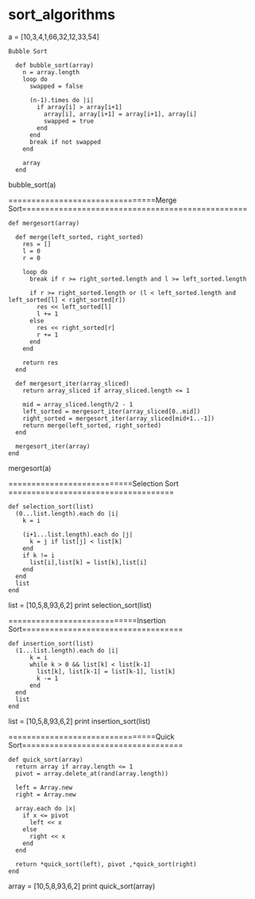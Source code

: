 # sort_algorithms

a = [10,3,4,1,66,32,12,33,54]

``
Bubble Sort
``

```
  def bubble_sort(array)
    n = array.length
    loop do
      swapped = false

      (n-1).times do |i|
        if array[i] > array[i+1]
          array[i], array[i+1] = array[i+1], array[i]
          swapped = true
        end
      end
      break if not swapped
    end

    array
  end
```

bubble_sort(a)

================================Merge Sort=================================================
```
def mergesort(array)
  
  def merge(left_sorted, right_sorted)
    res = []
    l = 0
    r = 0

    loop do
      break if r >= right_sorted.length and l >= left_sorted.length

      if r >= right_sorted.length or (l < left_sorted.length and left_sorted[l] < right_sorted[r])
        res << left_sorted[l]
        l += 1
      else
        res << right_sorted[r]
        r += 1
      end
    end

    return res
  end

  def mergesort_iter(array_sliced)
    return array_sliced if array_sliced.length <= 1

    mid = array_sliced.length/2 - 1
    left_sorted = mergesort_iter(array_sliced[0..mid])
    right_sorted = mergesort_iter(array_sliced[mid+1..-1])
    return merge(left_sorted, right_sorted)
  end

  mergesort_iter(array)
end
```

mergesort(a)

===========================Selection Sort ====================================

```
def selection_sort(list)  
  (0...list.length).each do |i|
    k = i

    (i+1...list.length).each do |j|
      k = j if list[j] < list[k]
    end
    if k != i
      list[i],list[k] = list[k],list[i] 
    end
  end
  list
end 
```

list = [10,5,8,93,6,2]
print selection_sort(list)

============================Insertion Sort===================================

```
def insertion_sort(list)  
  (1...list.length).each do |i| 
      k = i
      while k > 0 && list[k] < list[k-1]
        list[k], list[k-1] = list[k-1], list[k]
        k -= 1
      end
  end
  list
end 
```

list = [10,5,8,93,6,2]
print insertion_sort(list)

================================Quick Sort===================================

```
def quick_sort(array)
  return array if array.length <= 1
  pivot = array.delete_at(rand(array.length))

  left = Array.new
  right = Array.new
  
  array.each do |x|
    if x <= pivot
      left << x
    else
      right << x
    end
  end

  return *quick_sort(left), pivot ,*quick_sort(right)
end
```

array = [10,5,8,93,6,2]
print quick_sort(array)

